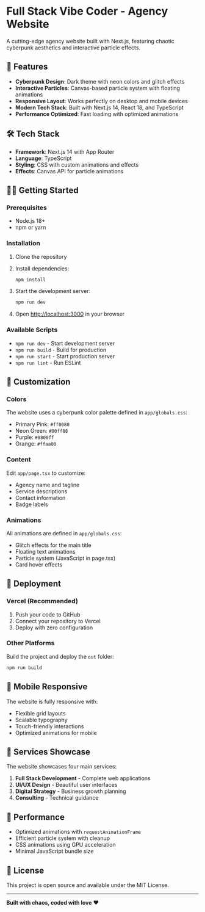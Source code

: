 # Full Stack Vibe Coder - Agency Website

A cutting-edge agency website built with Next.js, featuring chaotic cyberpunk aesthetics and interactive particle effects.

## 🚀 Features

- **Cyberpunk Design**: Dark theme with neon colors and glitch effects
- **Interactive Particles**: Canvas-based particle system with floating animations
- **Responsive Layout**: Works perfectly on desktop and mobile devices
- **Modern Tech Stack**: Built with Next.js 14, React 18, and TypeScript
- **Performance Optimized**: Fast loading with optimized animations

## 🛠️ Tech Stack

- **Framework**: Next.js 14 with App Router
- **Language**: TypeScript
- **Styling**: CSS with custom animations and effects
- **Effects**: Canvas API for particle animations

## 🏃‍♂️ Getting Started

### Prerequisites
- Node.js 18+ 
- npm or yarn

### Installation

1. Clone the repository
2. Install dependencies:
   ```bash
   npm install
   ```

3. Start the development server:
   ```bash
   npm run dev
   ```

4. Open [http://localhost:3000](http://localhost:3000) in your browser

### Available Scripts

- `npm run dev` - Start development server
- `npm run build` - Build for production
- `npm run start` - Start production server
- `npm run lint` - Run ESLint

## 🎨 Customization

### Colors
The website uses a cyberpunk color palette defined in `app/globals.css`:
- Primary Pink: `#ff0080`
- Neon Green: `#00ff88`
- Purple: `#8800ff`
- Orange: `#ffaa00`

### Content
Edit `app/page.tsx` to customize:
- Agency name and tagline
- Service descriptions
- Contact information
- Badge labels

### Animations
All animations are defined in `app/globals.css`:
- Glitch effects for the main title
- Floating text animations
- Particle system (JavaScript in page.tsx)
- Card hover effects

## 🚀 Deployment

### Vercel (Recommended)
1. Push your code to GitHub
2. Connect your repository to Vercel
3. Deploy with zero configuration

### Other Platforms
Build the project and deploy the `out` folder:
```bash
npm run build
```

## 📱 Mobile Responsive

The website is fully responsive with:
- Flexible grid layouts
- Scalable typography
- Touch-friendly interactions
- Optimized animations for mobile

## 🎯 Services Showcase

The website showcases four main services:
1. **Full Stack Development** - Complete web applications
2. **UI/UX Design** - Beautiful user interfaces
3. **Digital Strategy** - Business growth planning
4. **Consulting** - Technical guidance

## 🔧 Performance

- Optimized animations with `requestAnimationFrame`
- Efficient particle system with cleanup
- CSS animations using GPU acceleration
- Minimal JavaScript bundle size

## 📄 License

This project is open source and available under the MIT License.

---

**Built with chaos, coded with love** ❤️
